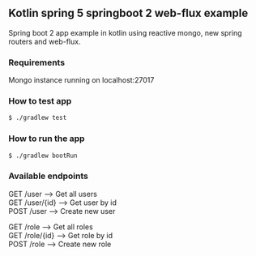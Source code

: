 ## Kotlin spring 5 springboot 2 web-flux example


Spring boot 2 app example in kotlin using reactive mongo, new spring routers and web-flux.

### Requirements
Mongo instance running on localhost:27017

### How to test app

```bash
$ ./gradlew test
```

### How to run the app


```bash
$ ./gradlew bootRun
```

### Available endpoints

GET /user		--> Get all users <br />
GET /user/{id}	--> Get user by id <br />
POST /user		--> Create new user <br />

GET /role		--> Get all roles <br />
GET /role/{id}	--> Get role by id <br />
POST /role		--> Create new role <br />
